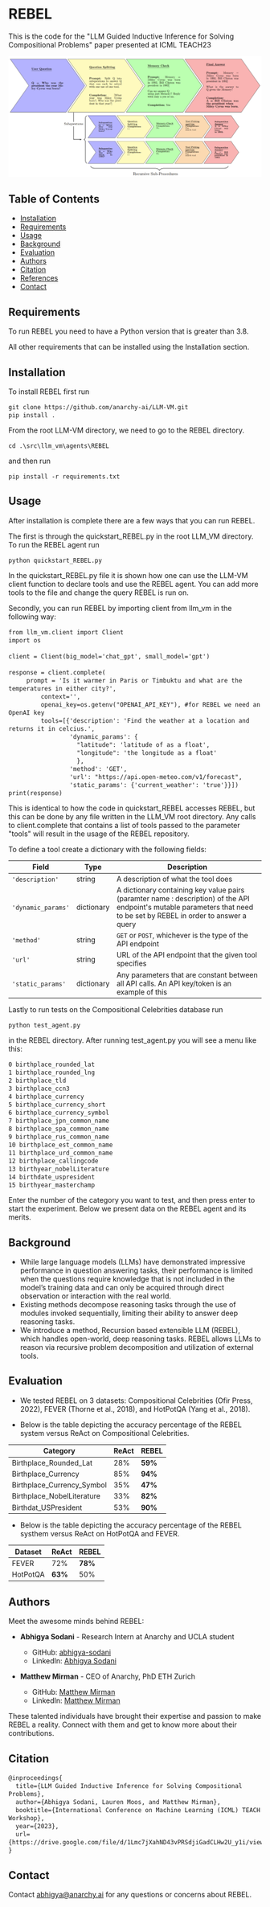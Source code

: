 # REBEL

This is the code for the "LLM Guided Inductive Inference for Solving Compositional Problems" paper presented at ICML TEACH23

![Anarchy Logo](diagram.png)

## Table of Contents
- [Installation](#installation)
- [Requirements](#requirements)
- [Usage](#usage)
- [Background](#background)
- [Evaluation](#evaluation)
- [Authors](#authors)
- [Citation](#citation)
- [References](#references)
- [Contact](#contact)

## Requirements
To run REBEL you need to have a Python version that is greater than 3.8. 

All other requirements that can be installed using the Installation section. 

## Installation
To install REBEL first run

```
git clone https://github.com/anarchy-ai/LLM-VM.git
pip install .
```

From the root LLM-VM directory, we need to go to the REBEL directory.

```
cd .\src\llm_vm\agents\REBEL
```

and then run

```
pip install -r requirements.txt
```

## Usage
After installation is complete there are a few ways that you can run REBEL. 


The first is through the quickstart_REBEL.py in the root LLM_VM directory. 
To run the REBEL agent run 
```
python quickstart_REBEL.py
```
In the quickstart_REBEL.py file it is shown how one can use the LLM-VM client function to declare tools and use the REBEL agent. You can add more tools to the file and change the query REBEL is run on. 


Secondly, you can run REBEL by importing client from llm_vm in the following way:

```
from llm_vm.client import Client
import os

client = Client(big_model='chat_gpt', small_model='gpt')

response = client.complete(
	 prompt = 'Is it warmer in Paris or Timbuktu and what are the temperatures in either city?',
         context='',
         openai_key=os.getenv("OPENAI_API_KEY"), #for REBEL we need an OpenAI key
         tools=[{'description': 'Find the weather at a location and returns it in celcius.',  
                 'dynamic_params': {
		 		   "latitude": 'latitude of as a float',
		 		   "longitude": 'the longitude as a float'
				   },
                 'method': 'GET',
                 'url': "https://api.open-meteo.com/v1/forecast",
                 'static_params': {'current_weather': 'true'}}]) 
print(response)
```
This is identical to how the code in quickstart_REBEL accesses REBEL, but this can be done by any file written in the LLM_VM root directory. Any calls to client.complete that contains a list of tools passed to the parameter "tools" will result in the usage of the REBEL repository. 

To define a tool create a dictionary with the following fields:

|Field| Type | Description|
|-|-|-|
|```'description'```| string | A description of what the tool does|
|```'dynamic_params'```| dictionary | A dictionary containing key value pairs (paramter name : description) of the API endpoint's mutable parameters that need to be set by REBEL in order to answer a query|
|```'method'```| string | ```GET``` or ```POST```, whichever is the type of the API endpoint|
|```'url'```| string | URL of the API endpoint that the given tool specifies|
|```'static_params'```| dictionary | Any parameters that are constant between all API calls. An API key/token is an example of this|



Lastly to run tests on the Compositional Celebrities database run
```
python test_agent.py
```
in the REBEL directory. After running test_agent.py you will see a menu like this:

```
0 birthplace_rounded_lat
1 birthplace_rounded_lng
2 birthplace_tld
3 birthplace_ccn3
4 birthplace_currency
5 birthplace_currency_short
6 birthplace_currency_symbol
7 birthplace_jpn_common_name
8 birthplace_spa_common_name
9 birthplace_rus_common_name
10 birthplace_est_common_name
11 birthplace_urd_common_name
12 birthplace_callingcode
13 birthyear_nobelLiterature
14 birthdate_uspresident
15 birthyear_masterchamp
```
Enter the number of the category you want to test, and then press enter to start the experiment. 
Below we present data on the REBEL agent and its merits. 

## Background

* While large language models (LLMs) have demonstrated impressive performance in question answering tasks, their performance is limited when the questions require knowledge that is not included in the model’s training data and can only be acquired through direct observation or interaction with the real world. 
* Existing methods decompose reasoning tasks through the use of modules invoked sequentially, limiting their ability to answer deep reasoning tasks. 
* We introduce a method, Recursion based extensible LLM (REBEL), which handles open-world, deep reasoning tasks. REBEL allows LLMs to reason via recursive problem decomposition and utilization of external tools. 

## Evaluation

* We tested REBEL on 3 datasets: Compositional Celebrities (Ofir Press, 2022), FEVER (Thorne et al., 2018), and
HotPotQA (Yang et al., 2018). 

* Below is the table depicting the accuracy percentage of the REBEL system versus ReAct on Compositional Celebrities.

| Category    | ReAct | REBEL | 
|-------------|-------------------|------------------|
|Birthplace_Rounded_Lat | 28% | **59%** |
|Birthplace_Currency| 85% | **94%** |
|Birthplace_Currency_Symbol| 35% | **47%** |
|Birthplace_NobelLiterature| 33% | **82%** |
|Birthdat_USPresident| 53% | **90%** |

* Below is the table depicting the accuracy percentage of the REBEL systhem versus ReAct on HotPotQA and FEVER.

| Dataset    | ReAct | REBEL | 
|-------------|-------------------|------------------|
|FEVER | 72% | **78%** |
|HotPotQA| **63%** | 50% |
   
## Authors 

Meet the awesome minds behind REBEL:

- **Abhigya Sodani** - Research Intern at Anarchy and UCLA student
  - GitHub: [abhigya-sodani](https://github.com/abhigya-sodani)
  - LinkedIn: [Abhigya Sodani](https://www.linkedin.com/in/abhigya-sodani-405918160/)

- **Matthew Mirman** - CEO of Anarchy, PhD ETH Zurich
  - GitHub: [Matthew Mirman](https://github.com/mmirman)
  - LinkedIn: [Matthew Mirman](https://www.linkedin.com/in/matthewmirman/)

These talented individuals have brought their expertise and passion to make REBEL a reality. Connect with them and get to know more about their contributions.

## Citation
```
@inproceedings{
  title={LLM Guided Inductive Inference for Solving Compositional Problems},
  author={Abhigya Sodani, Lauren Moos, and Matthew Mirman},
  booktitle={International Conference on Machine Learning (ICML) TEACH Workshop},
  year={2023},
  url={https://drive.google.com/file/d/1Lmc7jXahND43vPRSdjiGadCLHw2U_y1i/view},
}
```

## Contact

Contact abhigya@anarchy.ai for any questions or concerns about REBEL. 
